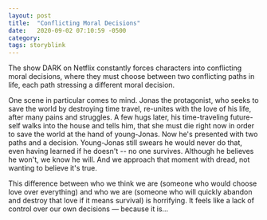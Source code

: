```yaml
---
layout: post
title:  "Conflicting Moral Decisions"
date:   2020-09-02 07:10:59 -0500
category: 
tags: storyblink
---
```


The show DARK on Netflix constantly forces characters into conflicting moral decisions, where they must choose between two conflicting paths in life, each path stressing a different moral decision. 

One scene in particular comes to mind. Jonas the protagonist, who seeks to save the world by destroying time travel, re-unites with the love of his life, after many pains and struggles. A few hugs later, his time-traveling future-self walks into the house and tells him, that she must die right now in order to save the world at the hand of young-Jonas. Now he's presented with two paths and a decision. Young-Jonas still swears he would never do that, even having learned if he doesn't -- no one survives. Although he believes he won't, we know he will. And we approach that moment with dread, not wanting to believe it's true. 

This difference between who we think we are (someone who would choose love over everything) and who we are (someone who will quickly abandon and destroy that love if it means survival) is horrifying. It feels like a lack of control over our own decisions — because it is...